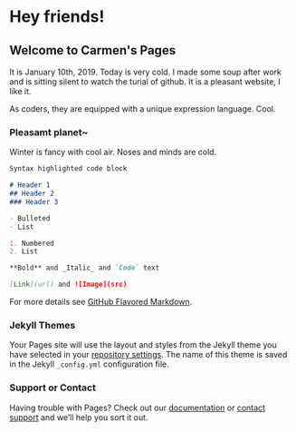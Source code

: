 # Hey friends!
## Welcome to Carmen's Pages

It is January 10th, 2019. Today is very cold. I made some soup after work and is sitting silent to watch the turial of github. It is a pleasant website, I like it.

As coders, they are equipped with a unique expression language. Cool.

### Pleasamt planet~

Winter is fancy with cool air. Noses and minds are cold.

```markdown
Syntax highlighted code block

# Header 1
## Header 2
### Header 3

- Bulleted
- List

1. Numbered
2. List

**Bold** and _Italic_ and `Code` text

[Link](url) and ![Image](src)
```

For more details see [GitHub Flavored Markdown](https://guides.github.com/features/mastering-markdown/).

### Jekyll Themes

Your Pages site will use the layout and styles from the Jekyll theme you have selected in your [repository settings](https://github.com/Carmen-China/carmen-china.github.io/settings). The name of this theme is saved in the Jekyll `_config.yml` configuration file.

### Support or Contact

Having trouble with Pages? Check out our [documentation](https://help.github.com/categories/github-pages-basics/) or [contact support](https://github.com/contact) and we’ll help you sort it out.
